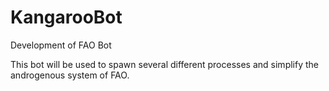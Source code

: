 # KangarooBot
Development of FAO Bot


This bot will be used to spawn several different processes and simplify the androgenous system of FAO.
